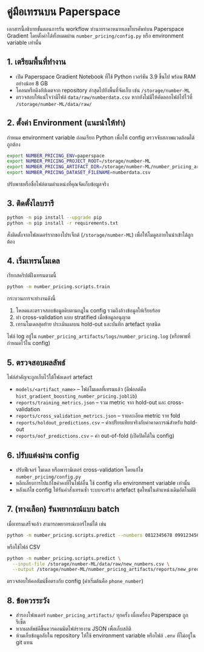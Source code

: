 # คู่มือเทรนบน Paperspace

เอกสารนี้อธิบายขั้นตอนการรัน workflow ทำนายราคาหมายเลขโทรศัพท์บน Paperspace Gradient โดยตั้งค่าได้ทั้งหมดผ่าน `number_pricing/config.py` หรือ environment variable เท่านั้น

## 1. เตรียมพื้นที่ทำงาน
- เปิด Paperspace Gradient Notebook ที่ใช้ Python เวอร์ชัน 3.9 ขึ้นไป พร้อม RAM อย่างน้อย 8 GB
- โคลนหรือดึงอัปเดตจาก repository ล่าสุดไปยังพื้นที่จัดเก็บ เช่น `/storage/number-ML`
- ตรวจสอบให้แน่ใจว่ามีไฟล์ `data/raw/numberdata.csv` หากยังไม่มีให้คัดลอกไฟล์ไปไว้ที่ `/storage/number-ML/data/raw/`

## 2. ตั้งค่า Environment (แนะนำให้ทำ)
กำหนด environment variable ก่อนเรียก Python เพื่อให้ config ตรวจจับสภาพแวดล้อมได้ถูกต้อง
```bash
export NUMBER_PRICING_ENV=paperspace
export NUMBER_PRICING_PROJECT_ROOT=/storage/number-ML
export NUMBER_PRICING_ARTIFACT_DIR=/storage/number-ML/number_pricing_artifacts
export NUMBER_PRICING_DATASET_FILENAME=numberdata.csv
```
ปรับพาธหรือชื่อไฟล์ตามตำแหน่งที่คุณจัดเก็บข้อมูลจริง

## 3. ติดตั้งไลบรารี
```bash
python -m pip install --upgrade pip
python -m pip install -r requirements.txt
```
สั่งติดตั้งจากโฟลเดอร์รากของโปรเจ็กต์ (`/storage/number-ML`) เพื่อให้โมดูลภายในนำเข้าได้ถูกต้อง

## 4. เริ่มเทรนโมเดล
เรียกสคริปต์ฝั่งเทรนตามนี้
```bash
python -m number_pricing.scripts.train
```
กระบวนการจะทำงานดังนี้
1. โหลดและตรวจสอบข้อมูลดิบตามกฎใน config รวมถึงล้างข้อมูลให้เรียบร้อย
2. ทำ cross-validation แบบ stratified เมื่อข้อมูลอนุญาต
3. เทรนโมเดลสุดท้าย ประเมินผลบน hold-out และบันทึก artefact ทุกชนิด

ไฟล์ log อยู่ใน `number_pricing_artifacts/logs/number_pricing.log` (หรือพาธที่กำหนดไว้ใน config)

## 5. ตรวจสอบผลลัพธ์
ไฟล์สำคัญจะถูกเก็บไว้ใต้โฟลเดอร์ artefact
- `models/<artifact_name>` – ไฟล์โมเดลที่เทรนแล้ว (ดีฟอลต์คือ `hist_gradient_boosting_number_pricing.joblib`)
- `reports/training_metrics.json` – รวม metric จาก hold-out และ cross-validation
- `reports/cross_validation_metrics.json` – รายละเอียด metric ราย fold
- `reports/holdout_predictions.csv` – ค่าเปรียบเทียบจริงกับค่าคาดการณ์สำหรับ hold-out
- `reports/oof_predictions.csv` – ค่า out-of-fold (เปิดปิดได้ใน config)

## 6. ปรับแต่งผ่าน config
- ปรับฟีเจอร์ โมเดล หรือพารามิเตอร์ cross-validation โดยแก้ไข `number_pricing/config.py`
- หลีกเลี่ยงการไปแก้ไขค่าคงที่ในไฟล์อื่น ใช้ config หรือ environment variable เท่านั้น
- หลังแก้ไข config ให้รันคำสั่งเทรนซ้ำ ระบบจะสร้าง artefact ชุดใหม่ในตำแหน่งเดิมอัตโนมัติ

## 7. (ทางเลือก) รันพยากรณ์แบบ batch
เมื่อเทรนเสร็จแล้ว สามารถพยากรณ์เบอร์ใหม่ได้ เช่น
```bash
python -m number_pricing.scripts.predict --numbers 0812345678 0991234567
```
หรือใช้ไฟล์ CSV
```bash
python -m number_pricing.scripts.predict \
  --input-file /storage/number-ML/data/raw/new_numbers.csv \
  --output /storage/number-ML/number_pricing_artifacts/reports/new_predictions.csv
```
ตรวจสอบให้คอลัมน์ชื่อตรงกับ config (ค่าเริ่มต้นคือ `phone_number`)

## 8. ข้อควรระวัง
- สำรองโฟลเดอร์ `number_pricing_artifacts/` ทุกครั้ง เผื่อเครื่อง Paperspace ถูกรีเซ็ต
- หากผลลัพธ์ดีขึ้นควรคอมมิตไฟล์รายงาน JSON เพื่อเก็บสถิติ
- ห้ามเก็บข้อมูลลับใน repository ให้ใช้ environment variable หรือไฟล์ `.env` ที่ไม่อยู่ใน git แทน
